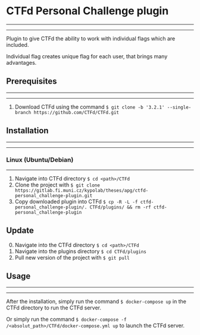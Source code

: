 # CTFd Personal Challenge plugin
---
---
Plugin to give CTFd the ability to work with individual flags which are included.

Individual flag creates unique flag for each user, that brings many advantages.

## Prerequisites
---
---
1. Download CTFd using the command `$ git clone -b '3.2.1' --single-branch https://github.com/CTFd/CTFd.git`


## Installation
---
---
### Linux (Ubuntu/Debian)
---

1. Navigate into CTFd directory `$ cd <path>/CTFd`
2. Clone the project with `$ git clone https://gitlab.fi.muni.cz/kypolab/theses/apg/ctfd-personal_challenge-plugin.git`
3. Copy downloaded plugin into CTFd `$ cp -R -L -f ctfd-personal_challenge-plugin/. CTFd/plugins/ && rm -rf ctfd-personal_challenge-plugin`

## Update

0. Navigate into the CTFd directory `$ cd <path>/CTFd`
1. Navigate into the plugins directory `$ cd CTFd/plugins`
2. Pull new version of the project with `$ git pull`

## Usage
---
---
After the installation, simply run the command `$ docker-compose up` in the CTFd directory to run the CTFd server.

Or simply run the command `$ docker-compose -f /<absolut_path>/CTFd/docker-compose.yml up` to launch the CTFd server.
